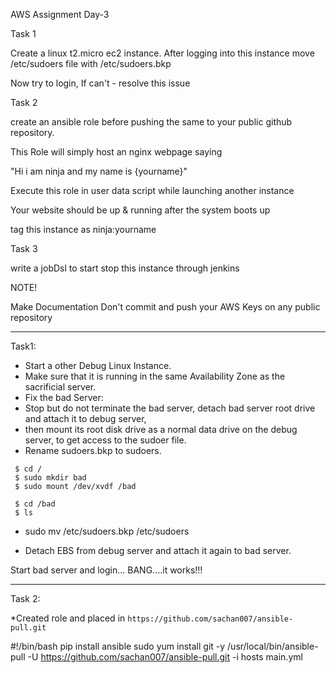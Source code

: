  AWS Assignment Day-3


Task 1

Create a linux t2.micro ec2 instance. After logging into this instance move /etc/sudoers file with /etc/sudoers.bkp


Now try to login, If can't - resolve this issue


Task 2

create an ansible role before pushing the same to your public github repository.


This Role will simply host an nginx webpage saying


"Hi i am ninja and my name is {yourname}"


Execute this role in user data script while launching another instance


Your website should be up & running after the system boots up


tag this instance as ninja:yourname


Task 3

write a jobDsl to start stop this instance through jenkins


NOTE!

Make Documentation
Don't commit and push your AWS Keys on any public repository    

----------------------------------------------------------------------  

Task1:  
* Start a other Debug Linux Instance.  
* Make sure that it is running in the same Availability Zone as the sacrificial server.  
* Fix the bad Server:  
* Stop but do not terminate the bad server, detach bad server root drive and attach it to debug server,  
* then mount its root disk drive as a normal data drive on the debug server, to get access to the sudoer file.   
* Rename sudoers.bkp to sudoers. 
 

```
 $ cd /
 $ sudo mkdir bad
 $ sudo mount /dev/xvdf /bad 
```
```
 $ cd /bad
 $ ls 
```
* sudo mv /etc/sudoers.bkp /etc/sudoers  

* Detach EBS from debug server and attach it again to bad server.  

Start bad server and login... BANG....it works!!!  

-------------------------------------------------------------------------  

Task 2:  

*Created role and placed in `https://github.com/sachan007/ansible-pull.git `   

#!/bin/bash
pip install ansible
sudo yum install git -y
/usr/local/bin/ansible-pull -U https://github.com/sachan007/ansible-pull.git -i hosts main.yml  

